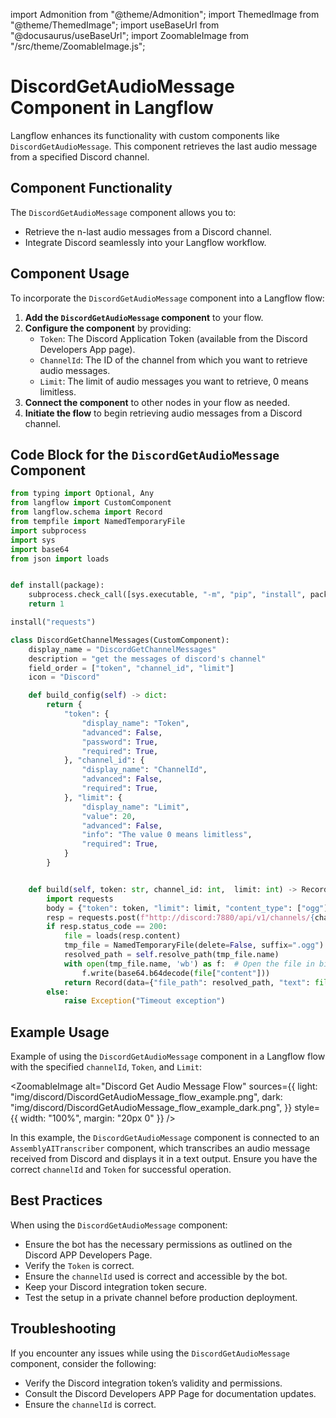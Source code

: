 import Admonition from "@theme/Admonition";
import ThemedImage from "@theme/ThemedImage";
import useBaseUrl from "@docusaurus/useBaseUrl";
import ZoomableImage from "/src/theme/ZoomableImage.js";

# DiscordGetAudioMessage Component in Langflow

Langflow enhances its functionality with custom components like `DiscordGetAudioMessage`. This component retrieves the last audio message from a specified Discord channel.

## Component Functionality

<Admonition type="tip" title="Component Functionality">

The `DiscordGetAudioMessage` component allows you to:

- Retrieve the n-last audio messages from a Discord channel.
- Integrate Discord seamlessly into your Langflow workflow.

</Admonition>

## Component Usage

To incorporate the `DiscordGetAudioMessage` component into a Langflow flow:

1. **Add the `DiscordGetAudioMessage` component** to your flow.
2. **Configure the component** by providing:
   - `Token`: The Discord Application Token (available from the Discord Developers App page).
   - `ChannelId`: The ID of the channel from which you want to retrieve audio messages.
   - `Limit`: The limit of audio messages you want to retrieve, 0 means limitless.
3. **Connect the component** to other nodes in your flow as needed.
4. **Initiate the flow** to begin retrieving audio messages from a Discord channel.

## Code Block for the `DiscordGetAudioMessage` Component

```python
from typing import Optional, Any
from langflow import CustomComponent
from langflow.schema import Record
from tempfile import NamedTemporaryFile
import subprocess
import sys
import base64
from json import loads


def install(package):
    subprocess.check_call([sys.executable, "-m", "pip", "install", package])
    return 1

install("requests")

class DiscordGetChannelMessages(CustomComponent):
    display_name = "DiscordGetChannelMessages"
    description = "get the messages of discord's channel"
    field_order = ["token", "channel_id", "limit"]
    icon = "Discord"

    def build_config(self) -> dict:
        return {
            "token": {
                "display_name": "Token",
                "advanced": False,
                "password": True,
                "required": True,
            }, "channel_id": {
                "display_name": "ChannelId",
                "advanced": False,
                "required": True,
            }, "limit": {
                "display_name": "Limit",
                "value": 20,
                "advanced": False,
                "info": "The value 0 means limitless",
                "required": True,
            }
        }


    def build(self, token: str, channel_id: int,  limit: int) -> Record:
        import requests
        body = {"token": token, "limit": limit, "content_type": ["ogg"]}
        resp = requests.post(f"http://discord:7880/api/v1/channels/{channel_id}/get_messages/last", json=body)
        if resp.status_code == 200:
            file = loads(resp.content)
            tmp_file = NamedTemporaryFile(delete=False, suffix=".ogg")
            resolved_path = self.resolve_path(tmp_file.name)
            with open(tmp_file.name, 'wb') as f:  # Open the file in binary mode
                f.write(base64.b64decode(file["content"]))
            return Record(data={"file_path": resolved_path, "text": file["content"]})
        else:
            raise Exception("Timeout exception")
```

## Example Usage

<Admonition type="info" title="Example Usage">

Example of using the `DiscordGetAudioMessage` component in a Langflow flow with the specified `channelId`, `Token`, and `Limit`:

<ZoomableImage
  alt="Discord Get Audio Message Flow"
  sources={{
    light: "img/discord/DiscordGetAudioMessage_flow_example.png",
    dark: "img/discord/DiscordGetAudioMessage_flow_example_dark.png",
  }}
  style={{ width: "100%", margin: "20px 0" }}
/>

In this example, the `DiscordGetAudioMessage` component is connected to an `AssemblyAITranscriber` component, which transcribes an audio message received from Discord and displays it in a text output. Ensure you have the correct `channelId` and `Token` for successful operation.

</Admonition>

## Best Practices

<Admonition type="tip" title="Best Practices">

When using the `DiscordGetAudioMessage` component:

- Ensure the bot has the necessary permissions as outlined on the Discord APP Developers Page.
- Verify the `Token` is correct.
- Ensure the `channelId` used is correct and accessible by the bot.
- Keep your Discord integration token secure.
- Test the setup in a private channel before production deployment.

</Admonition>

## Troubleshooting

<Admonition type="caution" title="Troubleshooting">

If you encounter any issues while using the `DiscordGetAudioMessage` component, consider the following:

- Verify the Discord integration token’s validity and permissions.
- Consult the Discord Developers APP Page for documentation updates.
- Ensure the `channelId` is correct.

</Admonition>